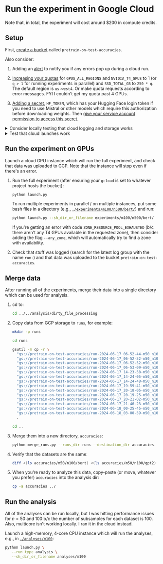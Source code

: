 # Run the experiment in Google Cloud

Note that, in total, the experiment will cost around $200 in compute credits.


## Setup

First, [create a bucket](https://cloud.google.com/storage/docs/creating-buckets) called
`pretrain-on-test-accuracies`.

Also consider:

1. Adding an [alert](https://cloud.google.com/monitoring/support/notification-options)
   to notify you if any errors pop up during a cloud run.

2. [Increasing your quotas](https://console.cloud.google.com/iam-admin/quotas) for
   `GPUS_ALL_REGIONS` and `NVIDIA_T4_GPUS` to 1 (or `q > 1` for running experiments in
   parallel) and `SSD_TOTAL_GB` to `250 * q`. The default region is `us-west4`. Or make
   quota requests according to error messages. FYI I couldn't get my quota past 4 GPUs.

3. [Adding a
   secret](https://cloud.google.com/secret-manager/docs/creating-and-accessing-secrets#secretmanager-create-secret-console),
   `HF_TOKEN`, which has your Hugging Face login token if you need to use Mistral or
   other models which require this authorization before downloading weights. Then [give
   your service account permission to access this
   secret](https://cloud.google.com/secret-manager/docs/access-control).


<details>
<summary>Consider locally testing that cloud logging and storage works</summary>

Run a mini experiment on your computer and check that data was uploaded to GCP.

1. Install the `gcp` requirements (at the repo root):

   ```bash
   python -m pip install ".[gcp]"
   ```

2. From the repo root, run the mini CPU test (after ensuring your `gcloud` is set to
   whatever project hosts the bucket):

   ```bash
   PRETRAIN_ON_TEST_CLOUD_PROVIDER="gcp" \
   PRETRAIN_ON_TEST_BUCKET_NAME="pretrain-on-test-accuracies" \
   ./experiment_mini.sh
   ```

3. Check that stuff was logged (search for the latest log group with the name `run-`)
   and that data was uploaded to the bucket `pretrain-on-test-accuracies`.

</details>

<details>
<summary>Test that cloud launches work</summary>

Launch a cloud instance which will run a mini experiment, and check that data was
uploaded to GCP.

1. Run the mini CPU test (after ensuring your `gcloud` is set to whatever project hosts
   the bucket):

   ```bash
   python launch.py --run_type cpu-test
   ```

2. Check that stuff was logged (search for the latest log group with the name `run-`)
   and that data was uploaded to the bucket `pretrain-on-test-accuracies`.

3. Consider deleting these logs:

   ```bash
   python delete_old_test_logs.py
   ```

</details>


## Run the experiment on GPUs

Launch a cloud GPU instance which will run the full experiment, and check that data was
uploaded to GCP. Note that the instance will stop even if there's an error.

1. Run the full experiment (after ensuring your `gcloud` is set to whatever project
   hosts the bucket):

   ```bash
   python launch.py
   ```

   To run multiple experiments in parallel / on multiple instances, put some bash files
   in a directory (e.g.,
   [`./experiments/m100/n500/bert/`](./experiments/m100/n500/bert/)) and run:

   ```bash
   python launch.py --sh_dir_or_filename experiments/m100/n500/bert/
   ```

   If you're getting an error with code `ZONE_RESOURCE_POOL_EXHAUSTED` (b/c there aren't
   any T4 GPUs available in the requested zone), then consider adding the flag
   `--any_zone`, which will automatically try to find a zone with availability.

2. Check that stuff was logged (search for the latest log group with the name `run-`)
   and that data was uploaded to the bucket `pretrain-on-test-accuracies`.


## Merge data

After running all of the experiments, merge their data into a single directory which can
be used for analysis. 

1. cd to:

   ```bash
   cd ../../analysis/dirty_file_processing
   ```

2. Copy data from GCP storage to `runs`, for example:

   ```bash
   mkdir -p runs
   ```

   ```bash
   cd runs
   ```

   ```bash
   gsutil -m cp -r \
     "gs://pretrain-on-test-accuracies/run-2024-06-17_06-52-44-m50_n100_gpt2_4" \
     "gs://pretrain-on-test-accuracies/run-2024-06-17_06-52-52-m50_n100_gpt2_2" \
     "gs://pretrain-on-test-accuracies/run-2024-06-17_06-52-52-m50_n100_gpt2_5" \
     "gs://pretrain-on-test-accuracies/run-2024-06-17_06-53-09-m50_n100_gpt2_7" \
     "gs://pretrain-on-test-accuracies/run-2024-06-17_14-23-58-m50_n100_gpt2_6" \
     "gs://pretrain-on-test-accuracies/run-2024-06-17_14-24-05-m50_n100_gpt2_3" \
     "gs://pretrain-on-test-accuracies/run-2024-06-17_14-24-48-m50_n100_gpt2_1" \
     "gs://pretrain-on-test-accuracies/run-2024-06-17_19-59-41-m50_n100_bert_2" \
     "gs://pretrain-on-test-accuracies/run-2024-06-17_20-18-05-m50_n100_bert_4" \
     "gs://pretrain-on-test-accuracies/run-2024-06-17_20-19-25-m50_n100_bert_6" \
     "gs://pretrain-on-test-accuracies/run-2024-06-17_20-21-02-m50_n100_bert_5" \
     "gs://pretrain-on-test-accuracies/run-2024-06-17_21-46-23-m50_n100_bert_7" \
     "gs://pretrain-on-test-accuracies/run-2024-06-18_00-25-45-m50_n100_bert_1" \
     "gs://pretrain-on-test-accuracies/run-2024-06-18_03-00-59-m50_n100_bert_3" \
     .
   ```

   ```bash
   cd ..
   ```

3. Merge them into a new directory, `accuracies`:

   ```bash
   python merge_runs.py --runs_dir runs --destination_dir accuracies
   ```

4. Verify that the datasets are the same:

   ```bash
   diff <(ls accuracies/m50/n100/bert) <(ls accuracies/m50/n100/gpt2)
   ```

5. When you're ready to analyze this data, copy-paste (or move, whatever you prefer)
   `accuracies` into the analysis dir:

   ```bash
   cp -a accuracies ../
   ```


## Run the analysis

All of the analyses can be run locally, but I was hitting performance issues for $n =
50$ and $100$ b/c the number of subsamples for each dataset is $100$. Also, multicore
isn't working locally. I ran it in the cloud instead.

Launch a high-memory, 4-core CPU instance which will run the analyses, e.g., in
[`./analyses/m100`](./analyses/m100):

```bash
python launch.py \
   --run_type analysis \
   --sh_dir_or_filename analyses/m100
```
